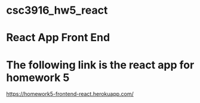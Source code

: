 # csc3916_hw5_react
# React App Front End 
# The following link is the react app for homework 5 
https://homework5-frontend-react.herokuapp.com/
